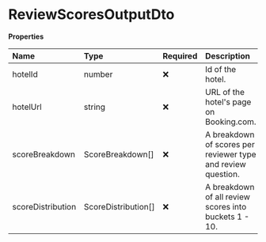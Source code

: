 # ReviewScoresOutputDto

**Properties**

| Name              | Type                | Required | Description                                                  |
| :---------------- | :------------------ | :------- | :----------------------------------------------------------- |
| hotelId           | number              | ❌       | Id of the hotel.                                             |
| hotelUrl          | string              | ❌       | URL of the hotel's page on Booking.com.                      |
| scoreBreakdown    | ScoreBreakdown[]    | ❌       | A breakdown of scores per reviewer type and review question. |
| scoreDistribution | ScoreDistribution[] | ❌       | A breakdown of all review scores into buckets 1 - 10.        |
